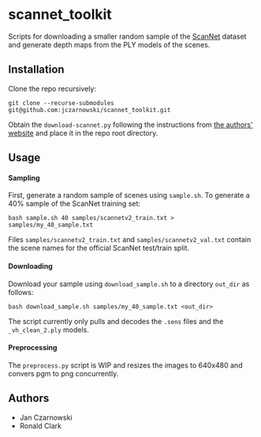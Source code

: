 # scannet_toolkit

Scripts for downloading a smaller random sample of the [ScanNet](http://www.scan-net.org/ScanNet/) dataset 
and generate depth maps from the PLY models of the scenes.

## Installation
Clone the repo recursively:

```
git clone --recurse-submodules git@github.com:jczarnowski/scannet_toolkit.git
```

Obtain the `download-scannet.py` following the instructions from [the authors' website](http://www.scan-net.org/ScanNet/#scannet-c-toolkit)
and place it in the repo root directory.

## Usage

#### Sampling
First, generate a random sample of scenes using `sample.sh`. To generate a 40% sample of the ScanNet training set:
```
bash sample.sh 40 samples/scannetv2_train.txt > samples/my_40_sample.txt
```
Files `samples/scannetv2_train.txt` and `samples/scannetv2_val.txt` contain the scene names for the official ScanNet test/train split.

#### Downloading

Download your sample using `download_sample.sh` to a directory `out_dir` as follows:
```
bash download_sample.sh samples/my_40_sample.txt <out_dir>
```
The script currently only pulls and decodes the `.sens` files and the `_vh_clean_2.ply` models.

#### Preprocessing
The `preprocess.py` script is WIP and resizes the images to 640x480 and convers pgm to png concurrently.

## Authors
 * Jan Czarnowski
 * Ronald Clark
